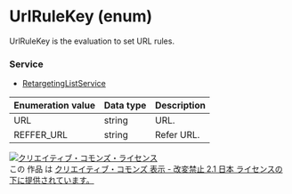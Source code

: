 # UrlRuleKey (enum)
UrlRuleKey is the evaluation to set URL rules.

### Service
+ [RetargetingListService](./services/RetargetingListService.md)

| Enumeration value | Data type | Description | 
|---|---|---|
| URL| string| URL. |
| REFFER_URL| string| Refer URL.|

<a rel="license" href="http://creativecommons.org/licenses/by-nd/2.1/jp/"><img alt="クリエイティブ・コモンズ・ライセンス" style="border-width:0" src="https://i.creativecommons.org/l/by-nd/2.1/jp/88x31.png" /></a><br />この 作品 は <a rel="license" href="http://creativecommons.org/licenses/by-nd/2.1/jp/">クリエイティブ・コモンズ 表示 - 改変禁止 2.1 日本 ライセンスの下に提供されています。</a>
